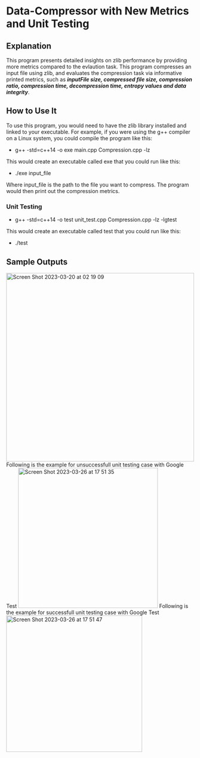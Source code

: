 # Data-Compressor with New Metrics and Unit Testing

## Explanation
This program presents detailed insights on zlib performance by providing more metrics compared to the evlaution task.
This program compresses an input file using zlib, and evaluates the compression task via informative printed metrics, such as **_inputFile size, compressed file size, compression ratio, compression time, decompression time, entropy values and data integrity_**.

## How to Use It
To use this program, you would need to have the zlib library installed and linked to your executable. For example, if you were using the g++ compiler on a Linux system, you could compile the program like this:

* g++ -std=c++14 -o exe main.cpp Compression.cpp -lz 


This would create an executable called exe that you could run like this:

* ./exe input_file

Where input_file is the path to the file you want to compress. The program would then print out the compression metrics.

### Unit Testing
* g++ -std=c++14 -o test unit_test.cpp Compression.cpp -lz -lgtest

This would create an executable called test that you could run like this:

* ./test

## Sample Outputs
<img width="503" alt="Screen Shot 2023-03-20 at 02 19 09" src="https://user-images.githubusercontent.com/63503839/226222446-09bddc0b-ecd2-45d6-bcba-1f971dd93f1d.png">
Following is the example for unsuccessfull unit testing case with Google Test
<img width="374" alt="Screen Shot 2023-03-26 at 17 51 35" src="https://user-images.githubusercontent.com/63503839/227884301-ef328c7d-b340-4372-99ee-c0f8f4b1d980.png">
Following is the example for successfull unit testing case with Google Test
<img width="364" alt="Screen Shot 2023-03-26 at 17 51 47" src="https://user-images.githubusercontent.com/63503839/227884325-f5c3b7c7-d808-458e-ad29-aa7449d57663.png">

